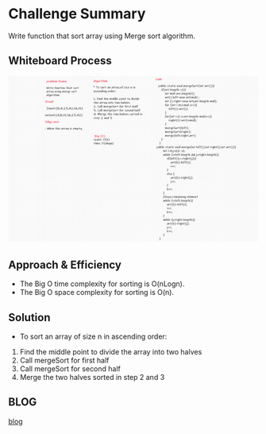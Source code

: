 # Challenge Summary

Write function that sort array using Merge sort algorithm.

## Whiteboard Process

![Whiteboard Process](merge-sort.png)

## Approach & Efficiency

* The Big O time complexity for sorting is O(nLogn).
* The Big O space complexity for sorting is O(n).

## Solution

* To sort an array of size n in ascending order:

1. Find the middle point to divide the array into two halves
2. Call mergeSort for first half
3. Call mergeSort for second half
4. Merge the two halves sorted in step 2 and 3

## BLOG

[blog](BLOG.md)


